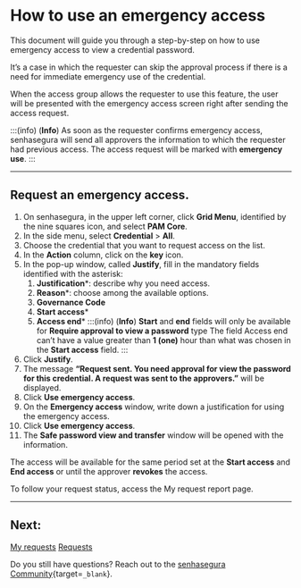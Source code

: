 # How to use an emergency access

This document will guide you through a step-by-step on how to use emergency access to view a credential password.

It’s a case in which the requester can skip the approval process if there is a need for immediate emergency use of the credential.

When the access group allows the requester to use this feature, the user will be presented with the emergency access screen right after sending the access request.

:::(info) (**Info**)
As soon as the requester confirms emergency access, senhasegura will send all approvers the information to which the requester had previous access. The access request will be marked with **emergency use**.
:::

---
## Request an emergency access.

1. On senhasegura, in the upper left corner, click **Grid Menu**, identified by the nine squares icon, and select **PAM Core**.
2. In the side menu, select **Credential** >  **All**.
3. Choose the credential that you want to request access on the list.
4. In the **Action** column, click on the **key** icon.
5. In the pop-up window, called **Justify**, fill in the mandatory fields identified with the asterisk:
    1. **Justification***: describe why you need access.
    2. **Reason***: choose among the available options.
    3. **Governance Code**
    4. **Start access***
    5. **Access end***
    :::(info) (**Info**)
    **Start** and **end** fields will only be available for **Require approval to view a password** type
    The field Access end can’t have a value greater than **1 (one)** hour than what was chosen in the **Start access** field.
    :::
6. Click **Justify**.
7. The message **“Request sent. You need approval for view the password for this credential. A request was sent to the approvers.”** will be displayed.
8. Click **Use emergency access**.
9. On the **Emergency access** window, write down a justification for using the emergency access.
10. Click **Use emergency access**.
11. The **Safe password view and transfer** window will be opened with the information.

The access will be available for the same period set at the **Start access** and **End access** or until the approver **revokes** the access.

To follow your request status, access the My request report page.

---
## Next:
[My requests](/v3-33/docs/pam-session-requests)
[Requests](/v3-33/docs/pam-session-requests)

Do you still have questions? Reach out to the [senhasegura Community](https://community.senhasegura.io/){target=`_blank`}.